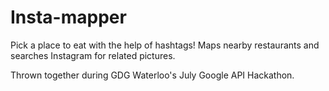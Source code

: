 Insta-mapper
============

Pick a place to eat with the help of hashtags!
Maps nearby restaurants and searches Instagram for related pictures.

Thrown together during GDG Waterloo's July Google API Hackathon.